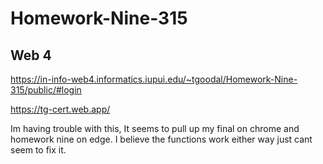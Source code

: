 # Homework-Nine-315
 
## Web 4 
https://in-info-web4.informatics.iupui.edu/~tgoodal/Homework-Nine-315/public/#login

https://tg-cert.web.app/

Im having trouble with this, It seems to pull up my final on chrome and homework nine on edge. I believe the functions work either way just cant seem to fix it.
